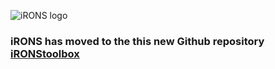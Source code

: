 
![iRONS logo]("https://github.com/iRONStoolbox/iRONStoolbox/tree/master/iRONS/util/images/iRONS_logo_6.png")
  
### iRONS has moved to the this new Github repository [iRONStoolbox](https://github.com/iRONStoolbox/iRONStoolbox)
